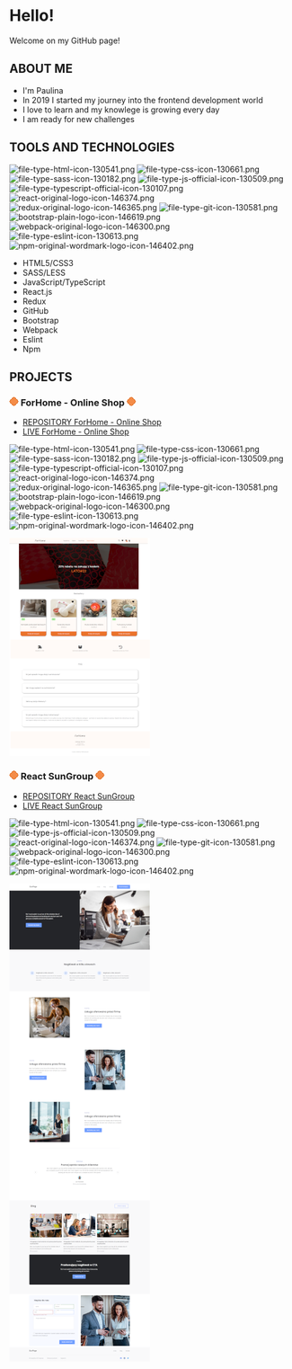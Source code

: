 # Hello!
Welcome on my GitHub page!

## ABOUT ME
-   I'm Paulina
-   In 2019 I started my journey into the frontend development world
-   I love to learn and my knowlege is growing every day
-   I am ready for new challenges

## TOOLS AND TECHNOLOGIES 
![file-type-html-icon-130541.png](https://i.postimg.cc/9fnD1Qx3/file-type-html-icon-130541.png) ![file-type-css-icon-130661.png](https://i.postimg.cc/G2CZWkgv/file-type-css-icon-130661.png) ![file-type-sass-icon-130182.png](https://i.postimg.cc/449mXZ3P/file-type-sass-icon-130182.png) ![file-type-js-official-icon-130509.png](https://i.postimg.cc/8cQk7JCH/file-type-js-official-icon-130509.png) ![file-type-typescript-official-icon-130107.png](https://i.postimg.cc/v8twrS2M/file-type-typescript-official-icon-130107.png) ![react-original-logo-icon-146374.png](https://i.postimg.cc/pdcpLL8G/react-original-logo-icon-146374.png) ![redux-original-logo-icon-146365.png](https://i.postimg.cc/fR4yVPVs/redux-original-logo-icon-146365.png) ![file-type-git-icon-130581.png](https://i.postimg.cc/W1X4519N/file-type-git-icon-130581.png) ![bootstrap-plain-logo-icon-146619.png](https://i.postimg.cc/90KMt81G/bootstrap-plain-logo-icon-146619.png) ![webpack-original-logo-icon-146300.png](https://i.postimg.cc/GpLcYnrW/webpack-original-logo-icon-146300.png) ![file-type-eslint-icon-130613.png](https://i.postimg.cc/rmpw6XP1/file-type-eslint-icon-130613.png) ![npm-original-wordmark-logo-icon-146402.png](https://i.postimg.cc/hPQhPnPM/npm-original-wordmark-logo-icon-146402.png)
-   HTML5/CSS3
-   SASS/LESS 
-   JavaScript/TypeScript 
-   React.js 
-   Redux 
-   GitHub 
-   Bootstrap 
-   Webpack 
-   Eslint 
-   Npm 

## PROJECTS 
### ![enter image description here](./Untitled.png) **ForHome - Online Shop** ![enter image description here](./Untitled.png)
-   [REPOSITORY ForHome - Online Shop](https://github.com/MilaKropeczka/ForHome-Shop-Online/)
-   [LIVE ForHome - Online Shop](https://milakropeczka.github.io/ForHome-Shop-Online/)

![file-type-html-icon-130541.png](https://i.postimg.cc/9fnD1Qx3/file-type-html-icon-130541.png) ![file-type-css-icon-130661.png](https://i.postimg.cc/G2CZWkgv/file-type-css-icon-130661.png) ![file-type-sass-icon-130182.png](https://i.postimg.cc/449mXZ3P/file-type-sass-icon-130182.png) ![file-type-js-official-icon-130509.png](https://i.postimg.cc/8cQk7JCH/file-type-js-official-icon-130509.png) ![file-type-typescript-official-icon-130107.png](https://i.postimg.cc/v8twrS2M/file-type-typescript-official-icon-130107.png) ![react-original-logo-icon-146374.png](https://i.postimg.cc/pdcpLL8G/react-original-logo-icon-146374.png) ![redux-original-logo-icon-146365.png](https://i.postimg.cc/fR4yVPVs/redux-original-logo-icon-146365.png) ![file-type-git-icon-130581.png](https://i.postimg.cc/W1X4519N/file-type-git-icon-130581.png) ![bootstrap-plain-logo-icon-146619.png](https://i.postimg.cc/90KMt81G/bootstrap-plain-logo-icon-146619.png) ![webpack-original-logo-icon-146300.png](https://i.postimg.cc/GpLcYnrW/webpack-original-logo-icon-146300.png) ![file-type-eslint-icon-130613.png](https://i.postimg.cc/rmpw6XP1/file-type-eslint-icon-130613.png) ![npm-original-wordmark-logo-icon-146402.png](https://i.postimg.cc/hPQhPnPM/npm-original-wordmark-logo-icon-146402.png)

![enter image description here](./small2.png)

### ![enter image description here](./Untitled.png) **React SunGroup** ![enter image description here](./Untitled.png)
-   [REPOSITORY React SunGroup](https://github.com/MilaKropeczka/React-SunGroup)
-   [LIVE React SunGroup](https://milakropeczka.github.io/React-SunGroup/)

![file-type-html-icon-130541.png](https://i.postimg.cc/9fnD1Qx3/file-type-html-icon-130541.png) ![file-type-css-icon-130661.png](https://i.postimg.cc/G2CZWkgv/file-type-css-icon-130661.png) ![file-type-js-official-icon-130509.png](https://i.postimg.cc/8cQk7JCH/file-type-js-official-icon-130509.png) ![react-original-logo-icon-146374.png](https://i.postimg.cc/pdcpLL8G/react-original-logo-icon-146374.png) ![file-type-git-icon-130581.png](https://i.postimg.cc/W1X4519N/file-type-git-icon-130581.png) ![webpack-original-logo-icon-146300.png](https://i.postimg.cc/GpLcYnrW/webpack-original-logo-icon-146300.png) ![file-type-eslint-icon-130613.png](https://i.postimg.cc/rmpw6XP1/file-type-eslint-icon-130613.png) ![npm-original-wordmark-logo-icon-146402.png](https://i.postimg.cc/hPQhPnPM/npm-original-wordmark-logo-icon-146402.png)

![enter image description here](./songroup%20small.png)

